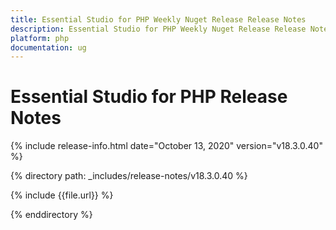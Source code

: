 ```yaml
---
title: Essential Studio for PHP Weekly Nuget Release Release Notes  
description: Essential Studio for PHP Weekly Nuget Release Release Notes  
platform: php
documentation: ug
---
```


# Essential Studio for PHP  Release Notes  

{% include release-info.html date="October 13, 2020"  version="v18.3.0.40" %} 


{% directory path: _includes/release-notes/v18.3.0.40 %}

{% include {{file.url}} %}

{% enddirectory %}